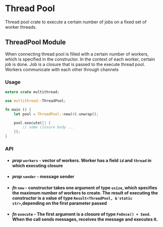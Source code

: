# Thread Pool

Thread pool crate to execute a certain number of jobs on a fixed set of worker threads.

## ThreadPool Module

When connecting thread pool is filled with a certain number of workers, which is specified in the constructor. In the context of each worker, certain job is done. Job is a closure that is passed to the execute thread pool. Workers communicate with each other through channels

### Usage

```rust
extern crate multithread;

use multithread::ThreadPool;

fn main () {
    let pool = ThreadPool::new(4).unwrap();

    pool.execute(|| {
        // some closure body ...
    });
}


```

### API

- #### _prop_ `workers` - vector of workers. Worker has a field `id` and `thread` in which executing closure
- #### _prop_ `sender` - message sender

* #### _fn_ `new` - constructor takes one argument of type `usize`, which specifies the maximum number of workers to create. The result of executing the constructor is a value of type `Result<ThreadPool, &'static str>`,depending on the first parameter passed

- #### _fn_ `execute` - The first argument is a closure of type `FnOnce() + Send`. When the call sends messages, receives the message and executes it.
